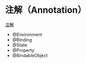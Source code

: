 # 注解（Annotation）

[注解](https://www.jianshu.com/p/78f1aa1abd65)

- @Environment
- @Binding
- @State
- @Property
- @BindableObject